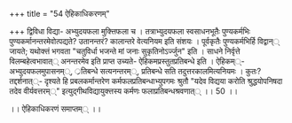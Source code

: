 +++
title = "54 ऐहिकाधिकरणम्"

+++
द्विविधा विद्या- अभ्युदयफला मुक्त्तिफला च । तत्राभ्युदयफला स्वसाधनभूतैः पुण्यकर्मभिः पुण्यकर्मानन्तरमेवोत्पद्यते? उतानन्तरं? कालान्तरे वेत्यनियम इति संशयः । पूर्वकृतैः पुण्यकर्मभिर्हि विद्वान्् जायते; यथोक्त्तं भगवता "चतुविर्धा भजन्ते मां जनाः सुकृतिनोऽर्ज्जुन" इति । साधने निर्वृत्ते विलम्बहेत्वभावात्् अनन्तरमेव इति प्राप्त उच्यते- ऐहिकमप्रस्तुतप्रतिबन्धे इति । ऐहिकम््- अभ्युदयफलमुपासनम््, ्रतिबन्धे सत्यनन्तरम््, प्रतिबन्धे सति तदुत्तरकालमित्यनियमः । कुतः? तद्दर्शनात््- दृश्यते हि प्रबलकर्मान्तरेण कर्मफलप्रतिबन्धाभ्युपगमः श्रुतौ "यदेव विद्यया करोति श्रुद्धयोपनिषदा तदेव वीर्यवत्तरम््" इत्युद्गीथविद्यायुक्त्तस्य कर्मणः फलाप्रतिबन्धश्रवणात्् ।। 50 ।।

।। ऐहिकाधिकरणं समाप्तम्् ।।